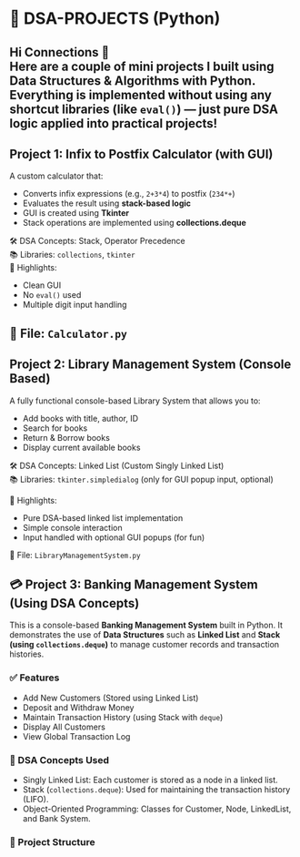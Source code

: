 # 🧠 DSA-PROJECTS (Python)

Hi Connections 👋  
Here are a couple of mini projects I built using **Data Structures & Algorithms** with Python. Everything is implemented **without using any shortcut libraries** (like `eval()`) — just pure DSA logic applied into practical projects!
---

##  Project 1: Infix to Postfix Calculator (with GUI)

A custom calculator that:
- Converts infix expressions (e.g., `2+3*4`) to postfix (`234*+`)
- Evaluates the result using **stack-based logic**
- GUI is created using **Tkinter**
- Stack operations are implemented using **collections.deque**

🛠️ DSA Concepts: Stack, Operator Precedence  
📚 Libraries: `collections`, `tkinter`  
🎯 Highlights:
- Clean GUI
- No `eval()` used
- Multiple digit input handling

📂 File: `Calculator.py`
---
##  Project 2: Library Management System (Console Based)

A fully functional console-based Library System that allows you to:
- Add books with title, author, ID
- Search for books
- Return & Borrow books
- Display current available books

🛠️ DSA Concepts: Linked List (Custom Singly Linked List)  
📚 Libraries: `tkinter.simpledialog` (only for GUI popup input, optional)

🎯 Highlights:
- Pure DSA-based linked list implementation
- Simple console interaction
- Input handled with optional GUI popups (for fun)

📂 File: `LibraryManagementSystem.py`


## 💳 Project 3: Banking Management System (Using DSA Concepts)

This is a console-based **Banking Management System** built in Python. It demonstrates the use of **Data Structures** such as **Linked List** and **Stack (using `collections.deque`)** to manage customer records and transaction histories.

### ✅ Features
- Add New Customers (Stored using Linked List)
- Deposit and Withdraw Money
- Maintain Transaction History (using Stack with `deque`)
- Display All Customers
- View Global Transaction Log

### 🧠 DSA Concepts Used
- Singly Linked List: Each customer is stored as a node in a linked list.
- Stack (`collections.deque`): Used for maintaining the transaction history (LIFO).
- Object-Oriented Programming: Classes for Customer, Node, LinkedList, and Bank System.

### 📂 Project Structure
